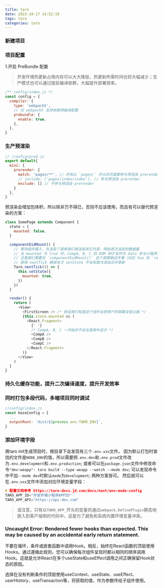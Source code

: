 ```yaml
---
title: taro
date: 2023-10-17 14:52:19
tags: taro
categories: taro
---
```


### 新建项目

### 项目配置
1.开启 PreBundle 配置
> 开发环境热更新占用内存可以大大降低，热更新所需时间也将大幅减少；生产模式也可以通过提前编译依赖，大幅提升部署效率。
```js
/** config/index.js */
const config = {
  compiler: {
    type: 'webpack5',
    // 仅 webpack5 支持依赖预编译配置
    prebundle: {
      enable: true,
    },
  },
}
```

### 生产预渲染
```js
// /config/prod.js
export default{
  mini: {
    prerender: {
      match: 'pages/**', // 所有以 `pages/` 开头的页面都参与预渲染 prerender
      // include: ['pages/index/index'], // 参与预渲染 prerender
      exclude: [] // 不参与预渲染 prerender
    }
  },
}
```
预渲染会增加包体积，所以除非万不得已，否则不应该使用，而且有可以替代预渲染的方案：
```js
class SomePage extends Component {
  state = {
    mounted: false,
  }

  componentDidMount() {
    // 等待组件载入，先渲染了首屏我们再渲染其它内容，降低首次渲染的数据量
    // 当 mounted 为 true 时，CompA, B, C 的 DOM 树才会作为 data 参与小程序渲染
    // 注意我们需要在 `componentDidMount()` 这个周期做这件事（对应 Vue 的 `ready()`），更早的生命周期 `setState()` 会与首次渲染的数据一起合并更新
    // 使用 nextTick 确保本次 setState 不会和首次渲染合并更新
    Taro.nextTick(() => {
      this.setState({
        mounted: true,
      })
    })
  }

  render() {
    return (
      <View>
        <FirstScreen /> /* 假设我们知道这个组件会把用户的屏幕全部占据 */
        {this.state.mounted && (
          <React.Fragment>
            {' '}
            /* CompA, B, C 一开始并不会在首屏中显示 */
            <CompA />
            <CompB />
            <CompC />
          </React.Fragment>
        )}
      </View>
    )
  }
}
```

### 持久化缓存功能，提升二次编译速度，提升开发效率

### 同时打包多段代码，多端项目同时调试
```js
//config/index.js
const baseConfig = {
  ...
  outputRoot: `dist/${process.env.TARO_ENV}`,
}
```

### 添加环境字段
用taro init生成项目时，根目录下会发现有三个`.env.xxx`文件。
因为默认打包时查找的文件是`NODE_ENV`的值，所以需要把`.env.dev`和`.env.prod`文件改为`.env.development`和`.env.production`;
或者可以在`package.json`文件中修改命令`"dev:weapp": taro build --type weapp --watch --mode dev`;
可以发现命令中不加`--mode dev`时默认`mode`为`development`;
两种方案皆可。
然后就可以在`.env.xxx`文件中添加对应环境变量字段：
```C
# 配置文档参考 https://taro-docs.jd.com/docs/next/env-mode-config
TARO_APP_ID="开发环境小程序APPID"
TARO_APP_API="https://api-dev.com"
```
> 请注意，只有以`TARO_APP_`开头的变量将通过`webpack.DefinePlugin`静态地嵌入到客户端侧的代码中。这是为了避免和系统内置环境变量冲突。

### Uncaught Error: Rendered fewer hooks than expected. This may be caused by an accidental early return statement.
不要在循环，条件或嵌套函数中调用Hook。相反，始终在React函数的顶层使用Hooks。通过遵循此规则，您可以确保每次组件呈现时都以相同的顺序调用Hook。这就是允许React在多个useState和useEffect调用之间正确保留Hook状态的原因。

选择在没有判断条件的顶层使用useContext、useState、useEffect、userHistory、useTransaction等，将获取的值，作为参数传给子组件使用。